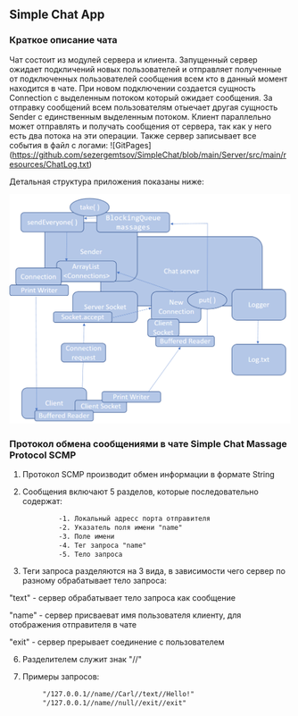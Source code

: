 ## Simple Chat App

### Краткое описание чата

Чат состоит из модулей сервера и клиента. 
Запущенный сервер ожидает подкличений новых пользователей и отправляет полученные от подключенных пользователей сообщения всем кто в данный момент находится в чате.
При новом подключении создается сущность Connection с выделенным потоком который ожидает сообщения. 
За отправку сообщений всем пользователям отыечает другая сущность Sender с единственным выделенным потоком.
Клиент параллельно может отправлять и получать сообщения от сервера, так как у него есть два потока на эти операции. Также сервер записывает все события в файл с логами: ![GitPages] (https://github.com/sezergemtsov/SimpleChat/blob/main/Server/src/main/resources/ChatLog.txt)

Детальная структура приложения показаны ниже:

![alt text](https://github.com/sezergemtsov/SimpleChat/blob/main/Server/src/main/resources/SimpleChatSchema.png)

### Протокол обмена сообщениями в чате Simple Chat Massage Protocol SCMP

1. Протокол SCMP производит обмен информации в формате String


2. Сообщения включают 5 разделов, которые последовательно содержат:
   
                -1. Локальный адресс порта отправителя
                -2. Указатель поля имени "name"
                -3. Поле имени
                -4. Тег запроса "name"
                -5. Тело запроса


4. Теги запроса разделяются на 3 вида, в зависимости чего сервер по разному обрабатывает тело запроса:

"text" - сервер обрабатывает тело запроса как сообщение

"name" - сервер присваеват имя пользователя клиенту, для отображения отправителя в чате

"exit" - сервер прерывает соединение с пользователем

6. Разделителем служит знак "//"


8. Примеры запросов:

            "/127.0.0.1//name//Carl//text//Hello!"
            "/127.0.0.1//name//null//exit//exit"

